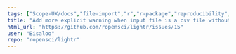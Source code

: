 ```yaml
---
tags: ["Scope-UX/docs","file-import","r","r-package","reproducibility","reproducible-research","reproducible-science","spectral-data","spectroscopy"]
title: "Add more explicit warning when input file is a csv file without `sep = \",\"`"
html_url: "https://github.com/ropensci/lightr/issues/15"
user: "Bisaloo"
repo: "ropensci/lightr"
---
```


